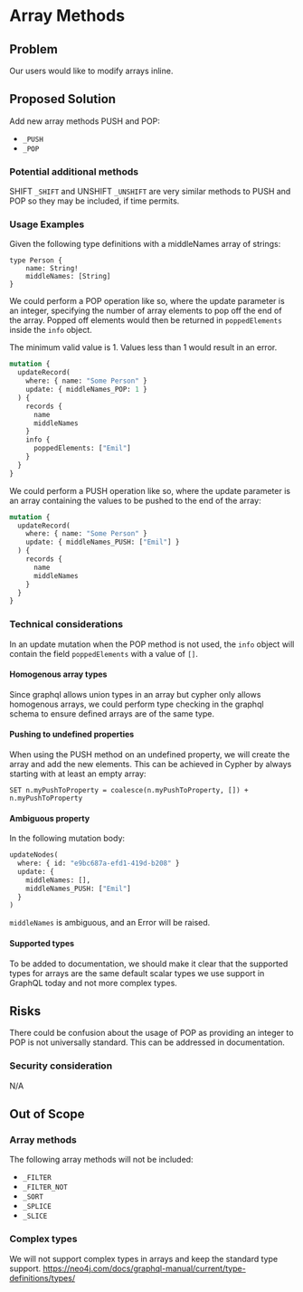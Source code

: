 # Array Methods

## Problem

Our users would like to modify arrays inline.

## Proposed Solution

Add new array methods PUSH and POP:

-   `_PUSH`
-   `_POP`

### Potential additional methods

SHIFT `_SHIFT` and UNSHIFT `_UNSHIFT` are very similar methods to PUSH and POP so they may be included, if time permits.

### Usage Examples

Given the following type definitions with a middleNames array of strings:

```gql
type Person {
    name: String!
    middleNames: [String]
}
```

We could perform a POP operation like so, where the update parameter is an integer, specifying the number of array elements to pop off the end of the array. Popped off elements would then be returned in `poppedElements` inside the `info` object.

The minimum valid value is 1. Values less than 1 would result in an error.

```graphql
mutation {
  updateRecord(
    where: { name: "Some Person" }
    update: { middleNames_POP: 1 }
  ) {
    records {
      name
      middleNames
    }
    info {
      poppedElements: ["Emil"]
    }
  }
}
```

We could perform a PUSH operation like so, where the update parameter is an array containing the values to be pushed to the end of the array:

```graphql
mutation {
  updateRecord(
    where: { name: "Some Person" }
    update: { middleNames_PUSH: ["Emil"] }
  ) {
    records {
      name
      middleNames
    }
  }
}
```

### Technical considerations

In an update mutation when the POP method is not used, the `info` object will contain the field `poppedElements` with a value of `[]`.

#### Homogenous array types

Since graphql allows union types in an array but cypher only allows homogenous arrays, we could perform type checking in the graphql schema to ensure defined arrays are of the same type.

#### Pushing to undefined properties

When using the PUSH method on an undefined property, we will create the array and add the new elements. This can be achieved in Cypher by always starting with at least an empty array:

```cypher
SET n.myPushToProperty = coalesce(n.myPushToProperty, []) + n.myPushToProperty
```

#### Ambiguous property
In the following mutation body:

```graphql
updateNodes(
  where: { id: "e9bc687a-efd1-419d-b208" }
  update: {
    middleNames: [],
    middleNames_PUSH: ["Emil"]
  }
)
```

`middleNames` is ambiguous, and an Error will be raised.

#### Supported types

To be added to documentation, we should make it clear that the supported types for arrays are the same default scalar types we use support in GraphQL today and not more complex types.

## Risks

There could be confusion about the usage of POP as providing an integer to POP is not universally standard. This can be addressed in documentation.

### Security consideration

N/A

## Out of Scope


### Array methods

The following array methods will not be included:

-   `_FILTER`
-   `_FILTER_NOT`
-   `_SORT`
-   `_SPLICE`
-   `_SLICE`

### Complex types

We will not support complex types in arrays and keep the standard type support. https://neo4j.com/docs/graphql-manual/current/type-definitions/types/
